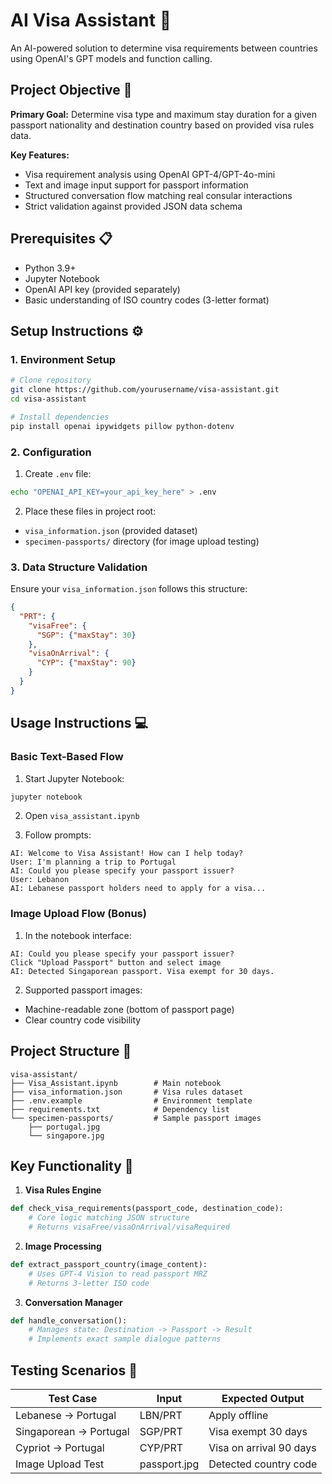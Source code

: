 # AI Visa Assistant 🛂

An AI-powered solution to determine visa requirements between countries using OpenAI's GPT models and function calling.

## Project Objective 🎯
**Primary Goal:** Determine visa type and maximum stay duration for a given passport nationality and destination country based on provided visa rules data.

**Key Features:**
- Visa requirement analysis using OpenAI GPT-4/GPT-4o-mini
- Text and image input support for passport information
- Structured conversation flow matching real consular interactions
- Strict validation against provided JSON data schema

## Prerequisites 📋
- Python 3.9+
- Jupyter Notebook
- OpenAI API key (provided separately)
- Basic understanding of ISO country codes (3-letter format)

## Setup Instructions ⚙️

### 1. Environment Setup
```bash
# Clone repository
git clone https://github.com/yourusername/visa-assistant.git
cd visa-assistant

# Install dependencies
pip install openai ipywidgets pillow python-dotenv
```

### 2. Configuration
1. Create `.env` file:
```bash
echo "OPENAI_API_KEY=your_api_key_here" > .env
```

2. Place these files in project root:
- `visa_information.json` (provided dataset)
- `specimen-passports/` directory (for image upload testing)

### 3. Data Structure Validation
Ensure your `visa_information.json` follows this structure:
```json
{
  "PRT": {
    "visaFree": {
      "SGP": {"maxStay": 30}
    },
    "visaOnArrival": {
      "CYP": {"maxStay": 90}
    }
  }
}
```

## Usage Instructions 💻

### Basic Text-Based Flow
1. Start Jupyter Notebook:
```bash
jupyter notebook
```

2. Open `visa_assistant.ipynb`

3. Follow prompts:
```text
AI: Welcome to Visa Assistant! How can I help today?
User: I'm planning a trip to Portugal
AI: Could you please specify your passport issuer?
User: Lebanon
AI: Lebanese passport holders need to apply for a visa...
```

### Image Upload Flow (Bonus)
1. In the notebook interface:
```text
AI: Could you please specify your passport issuer?
Click "Upload Passport" button and select image
AI: Detected Singaporean passport. Visa exempt for 30 days.
```

2. Supported passport images:
- Machine-readable zone (bottom of passport page)
- Clear country code visibility

## Project Structure 📂
```
visa-assistant/
├── Visa_Assistant.ipynb        # Main notebook
├── visa_information.json       # Visa rules dataset
├── .env.example                # Environment template
├── requirements.txt            # Dependency list
└── specimen-passports/         # Sample passport images
    ├── portugal.jpg
    └── singapore.jpg
```

## Key Functionality 🔧
1. **Visa Rules Engine**
```python
def check_visa_requirements(passport_code, destination_code):
    # Core logic matching JSON structure
    # Returns visaFree/visaOnArrival/visaRequired
```

2. **Image Processing**
```python
def extract_passport_country(image_content):
    # Uses GPT-4 Vision to read passport MRZ
    # Returns 3-letter ISO code
```

3. **Conversation Manager**
```python
def handle_conversation():
    # Manages state: Destination -> Passport -> Result
    # Implements exact sample dialogue patterns
```

## Testing Scenarios 🧪
| Test Case | Input | Expected Output |
|-----------|-------|-----------------|
| Lebanese → Portugal | LBN/PRT | Apply offline |
| Singaporean → Portugal | SGP/PRT | Visa exempt 30 days |
| Cypriot → Portugal | CYP/PRT | Visa on arrival 90 days |
| Image Upload Test | passport.jpg | Detected country code |
